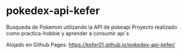 # pokedex-api-kefer

Busqueda de Pokemon utilizando la API de pokeapi
Proyecto realizado como practica-hobbie y aprender a consumir api´s

Alojado en Github Pages: https://kefer01.github.io/pokedex-api-kefer/
